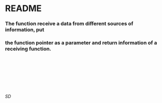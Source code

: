 # README

### The function receive a data from different sources of information, put

### the function pointer as a parameter and return information of a receiving function.
<br/><br/><br/><br/><br/><br/>
###### SD